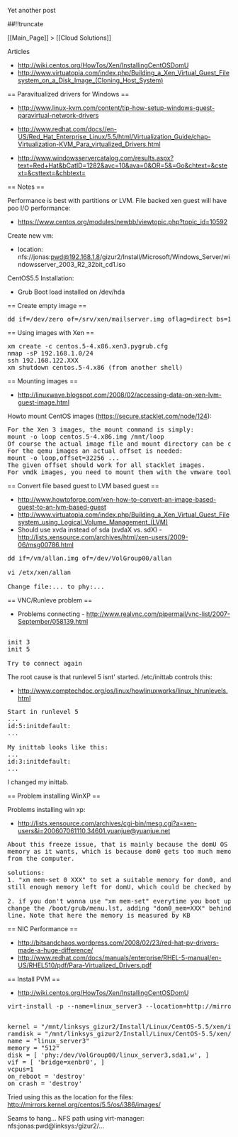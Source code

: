 Yet another post

[meta:author]: <> (Jonas Colmsjo)
[meta:title]: <> (Xen.md)
[meta:date]: <> (2012-01-01)
[meta:nested:key]: <> (Metadata value)

##!!truncate


[[Main_Page]] > [[Cloud Solutions]]


Articles
* http://wiki.centos.org/HowTos/Xen/InstallingCentOSDomU
* http://www.virtuatopia.com/index.php/Building_a_Xen_Virtual_Guest_Filesystem_on_a_Disk_Image_(Cloning_Host_System)


== Paravitualized drivers for Windows ==

*  http://www.linux-kvm.com/content/tip-how-setup-windows-guest-paravirtual-network-drivers

* http://www.redhat.com/docs//en-US/Red_Hat_Enterprise_Linux/5.5/html/Virtualization_Guide/chap-Virtualization-KVM_Para_virtualized_Drivers.html

* http://www.windowsservercatalog.com/results.aspx?text=Red+Hat&bCatID=1282&avc=10&ava=0&OR=5&=Go&chtext=&cstext=&csttext=&chbtext=

== Notes ==

Performance is best with partitions or LVM. File backed xen guest will have poo I/O performance:
* https://www.centos.org/modules/newbb/viewtopic.php?topic_id=10592

Create new vm:
* location: nfs://jonas:pwd@192.168.1.8/gizur2/Install/Microsoft/Windows_Server/windowsserver_2003_R2_32bit_cd1.iso

CentOS5.5 Installation:
* Grub Boot load installed on /dev/hda


== Create empty image ==

<pre>
dd if=/dev/zero of=/srv/xen/mailserver.img oflag=direct bs=1M count=2048
</pre>

== Using images with Xen ==

<pre>
xm create -c centos.5-4.x86.xen3.pygrub.cfg
nmap -sP 192.168.1.0/24
ssh 192.168.122.XXX
xm shutdown centos.5-4.x86 (from another shell)
</pre>


== Mounting images ==

* http://linuxwave.blogspot.com/2008/02/accessing-data-on-xen-lvm-guest-image.html

Howto mount CentOS images (https://secure.stacklet.com/node/124):
<pre>
For the Xen 3 images, the mount command is simply:
mount -o loop centos.5-4.x86.img /mnt/loop
Of course the actual image file and mount directory can be changed. The Xen 3 images are ext3 vbd's. and do not require an offset in the mount command.
For the qemu images an actual offset is needed:
mount -o loop,offset=32256 ...
The given offset should work for all stacklet images.
For vmdk images, you need to mount them with the vmware tools which are not distributed with the free player unfortunately. Or convert it back to a qemu raw using the qemu-img tool
</pre>



== Convert file based guest to LVM based guest ==

* http://www.howtoforge.com/xen-how-to-convert-an-image-based-guest-to-an-lvm-based-guest
* http://www.virtuatopia.com/index.php/Building_a_Xen_Virtual_Guest_Filesystem_using_Logical_Volume_Management_(LVM)
* Should use xvda instead of sda (xvdaX vs. sdX) - http://lists.xensource.com/archives/html/xen-users/2009-06/msg00786.html

<pre>
dd if=/vm/allan.img of=/dev/VolGroup00/allan

vi /etx/xen/allan

Change file:... to phy:...
</pre>


== VNC/Runleve problem ==

* Problems connecting - http://www.realvnc.com/pipermail/vnc-list/2007-September/058139.html

<pre>

init 3
init 5

Try to connect again
</pre>

The root cause is that runlevel 5 isnt' started. /etc/inittab controls this:
* http://www.comptechdoc.org/os/linux/howlinuxworks/linux_hlrunlevels.html


<pre>
Start in runlevel 5
...
id:5:initdefault:
...

My inittab looks like this:
...
id:3:initdefault:
...
</pre>

I changed my inittab.

== Problem installing WinXP ==

Problems installing win xp:
* http://lists.xensource.com/archives/cgi-bin/mesg.cgi?a=xen-users&i=200607061110.34601.yuanjue@yuanjue.net

<pre>
About this freeze issue, that is mainly because the domU OS cannot get enough 
memory as it wants, which is because dom0 gets too much memory (almost all) 
from the computer.

solutions:
1. "xm mem-set 0 XXX" to set a suitable memory for dom0, and be sure that is 
still enough memory left for domU, which could be checked by "xm info"

2. if you don't wanna use "xm mem-set" everytime you boot up a domU, go to 
change the /boot/grub/menu.lst, adding "dom0_mem=XXX" behind the "kernel" 
line. Note that here the memory is measured by KB
</pre>


== NIC Performance ==

* http://bitsandchaos.wordpress.com/2008/02/23/red-hat-pv-drivers-made-a-huge-difference/
* http://www.redhat.com/docs/manuals/enterprise/RHEL-5-manual/en-US/RHEL510/pdf/Para-Virtualized_Drivers.pdf


== Install PVM ==

* http://wiki.centos.org/HowTos/Xen/InstallingCentOSDomU

<pre>
virt-install -p --name=linux_server3 --location=http://mirror.nsc.liu.se/CentOS/5.5/isos/i386/CentOS-5.5-i386-bin-DVD.iso --bridge=xenbr0 --file=/dev/VolGroup00/linux_server3 --ram=1024

</pre>


<pre>
kernel = "/mnt/linksys_gizur2/Install/Linux/CentOS-5.5/xen/i386/vmlinuz"
ramdisk = "/mnt/linksys_gizur2/Install/Linux/CentOS-5.5/xen/i386/initrd.img"
name = "linux_server3"
memory = "512"
disk = [ 'phy:/dev/VolGroup00/linux_server3,sda1,w', ]
vif = [ 'bridge=xenbr0', ]
vcpus=1
on_reboot = 'destroy'
on_crash = 'destroy'
</pre>

Tried using this as the location for the files:
http://mirrors.kernel.org/centos/5.5/os/i386/images/


Seams to hang...
NFS path using virt-manager: nfs:jonas:pwd@linksys:/gizur2/...
